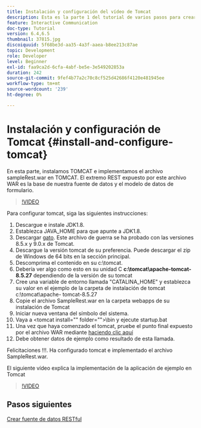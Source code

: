 ```yaml
---
title: Instalación y configuración del vídeo de Tomcat
description: Esta es la parte 1 del tutorial de varios pasos para crear su primer documento de comunicaciones interactivas.
feature: Interactive Communication
doc-type: Tutorial
version: 6.4,6.5
thumbnail: 37815.jpg
discoiquuid: 5f68be3d-aa35-4a3f-aaea-b8ee213c87ae
topic: Development
role: Developer
level: Beginner
exl-id: faa9ca2d-6cfa-4abf-be5e-3e549202853a
duration: 242
source-git-commit: 9fef4b77a2c70c8cf525d42686f4120e481945ee
workflow-type: tm+mt
source-wordcount: '239'
ht-degree: 0%

---
```


# Instalación y configuración de Tomcat {#install-and-configure-tomcat}

En esta parte, instalamos TOMCAT e implementamos el archivo sampleRest.war en TOMCAT. El extremo REST expuesto por este archivo WAR es la base de nuestra fuente de datos y el modelo de datos de formulario.

>[!VIDEO](https://video.tv.adobe.com/v/37815?quality=12&learn=on)

Para configurar tomcat, siga las siguientes instrucciones:

1. Descargue e instale JDK1.8.
2. Establezca JAVA_HOME para que apunte a JDK1.8.
3. Descargar [gato](https://tomcat.apache.org/). Este archivo de guerra se ha probado con las versiones 8.5.x y 9.0.x de Tomcat.
4. Descargue la versión tomcat de su preferencia. Puede descargar el zip de Windows de 64 bits en la sección principal.
5. Descomprima el contenido en su c:\tomcat.
6. Debería ver algo como esto en su unidad C **c:\tomcat\apache-tomcat-8.5.27** dependiendo de la versión de su tomcat
7. Cree una variable de entorno llamada &quot;CATALINA_HOME&quot; y establezca su valor en el ejemplo de la carpeta de instalación de tomcat c:\tomcat\apache- tomcat-8.5.27
8. Copie el archivo SampleRest.war en la carpeta webapps de su instalación de Tomcat
9. Iniciar nueva ventana del símbolo del sistema.
10. Vaya a &lt;tomcat install=&quot;&quot; folder=&quot;&quot;>\bin y ejecute startup.bat
11. Una vez que haya comenzado el tomcat, pruebe el punto final expuesto por el archivo WAR mediante [haciendo clic aquí](http://localhost:8080/SampleRest/webapi/getStatement/9586)
12. Debe obtener datos de ejemplo como resultado de esta llamada.

Felicitaciones !!!. Ha configurado tomcat e implementado el archivo SampleRest.war.

El siguiente vídeo explica la implementación de la aplicación de ejemplo en Tomcat
>[!VIDEO](https://video.tv.adobe.com/v/37815?quality=12&learn=on)

## Pasos siguientes

[Crear fuente de datos RESTful](./create-data-source.md)